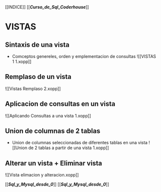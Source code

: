 [[INDICE]]
[[___Curso_de_Sql_Coderhouse___]]

# VISTAS
## Sintaxis de una vista 
- Comceptos genereles, orden y emplementacion de consultas 
![[VISTAS 1 1.xopp]]

## Remplaso de un vista
![[Vistas Remplaso 2.xopp]]

## Aplicacion de consultas en un vista
![[Aplicando Consultas a una vista 1.xopp]]

## Union de columnas de 2 tablas
- Union de columnas seleccionadas de diferentes tablas en una vista
![[Union de 2 tablas a partir de una vista 1.xopp]]

## Alterar un vista + Eliminar vista
![[Vista elimacion y alteracion.xopp]]







[[___Sql_y_Mysql_desde_0___]]
[[___Sql_y_Mysql_desde_0___]]